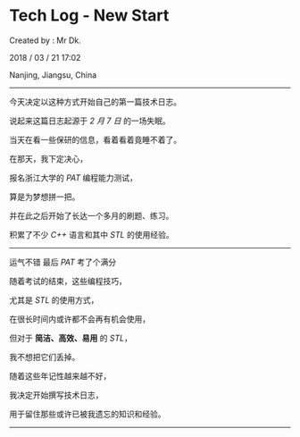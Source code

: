# Tech Log - New Start

Created by : Mr Dk.

2018 / 03 / 21 17:02

Nanjing, Jiangsu, China

------

今天决定以这种方式开始自己的第一篇技术日志。

说起来这篇日志起源于 _2 月 7 日_ 的一场失眠。

当天在看一些保研的信息，看着看着竟睡不着了。

在那天，我下定决心，

报名浙江大学的 _PAT_ 编程能力测试，

算是为梦想拼一把。

并在此之后开始了长达一个多月的刷题、练习。

积累了不少 _C++_ 语言和其中 _STL_ 的使用经验。

------

运气不错 最后 _PAT_ 考了个满分

随着考试的结束，这些编程技巧，

尤其是 _STL_ 的使用方式，

在很长时间内或许都不会再有机会使用，

但对于 __简洁、高效、易用__  的 _STL_，

我不想把它们丢掉。

随着这些年记性越来越不好，

我决定开始撰写技术日志，

用于留住那些或许已被我遗忘的知识和经验。

------

